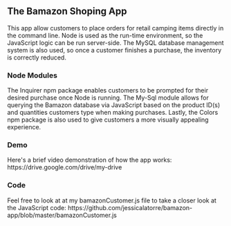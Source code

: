 <h2>The Bamazon Shoping App</h2>

<p>This app allow customers to place orders for retail camping items directly in the command line. Node is used as the run-time environment, so the JavaScript logic can be run server-side. The MySQL database management system is also used, so once a customer finishes a purchase, the inventory is correctly reduced. </p>

<h3>Node Modules</h3>

<p> The Inquirer npm package enables customers to be prompted for their desired purchase once Node is running. The My-Sql module allows for querying the Bamazon database via JavaScript based on the product ID(s) and quantities customers type when making purchases. Lastly, the Colors npm package is also used to give customers a more visually appealing experience.</p>

<h3>Demo</h3>

<p>Here's a brief video demonstration of how the app works: https://drive.google.com/drive/my-drive</p>

<h3>Code</h3>

<p>Feel free to look at at my bamazonCustomer.js file to take a closer look at the JavaScript code: https://github.com/jessicalatorre/bamazon-app/blob/master/bamazonCustomer.js</p>


